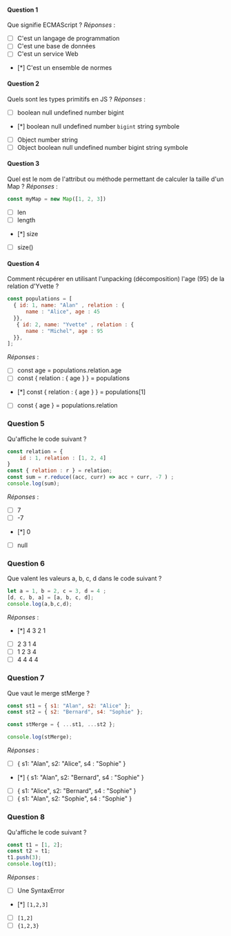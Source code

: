 #### Question 1
Que signifie ECMAScript ?
*Réponses* :
* [ ] C'est un langage de programmation
* [ ] C'est une base de données
* [ ] C'est un service Web
* [*] C'est un ensemble de normes

#### Question 2
Quels sont les types primitifs en JS ?
*Réponses* :
* [ ] boolean null undefined number bigint
* [*] boolean null undefined number ``bigint`` string symbole
* [ ] Object number string
* [ ] Object boolean null undefined number bigint string symbole

#### Question 3
Quel est le nom de l'attribut ou méthode permettant de calculer la taille d'un Map ?
*Réponses* :
```javascript
const myMap = new Map([1, 2, 3])
```
* [ ] len
* [ ] length
* [*] size
* [ ] size()

#### Question 4

Comment récupérer en utilisant l'unpacking (décomposition) l'age (95) de la relation d'Yvette ?
```javascript
const populations = [
  { id: 1, name: "Alan" , relation : {
      name : "Alice", age : 45
  }},
   { id: 2, name: "Yvette" , relation : {
      name : "Michel", age : 95
  }},
];
```
*Réponses* :
* [ ] const age = populations.relation.age
* [ ] const { relation : { age } } = populations
* [*] const { relation : { age } } = populations[1]
* [ ] const { age } = populations.relation

### Question 5

Qu'affiche le code suivant ?
```javascript
const relation = {
    id : 1, relation : [1, 2, 4]
}
const { relation : r } = relation;
const sum = r.reduce((acc, curr) => acc + curr, -7 ) ;
console.log(sum);
```
*Réponses* :
* [ ] 7
* [ ] -7
* [*] 0
* [ ] null

### Question 6

Que valent les valeurs a, b, c, d dans le code suivant ?
```javascript
let a = 1, b = 2, c = 3, d = 4 ;
[d, c, b, a] = [a, b, c, d];
console.log(a,b,c,d);
```
*Réponses* :
* [*] 4 3 2 1
* [ ] 2 3 1 4
* [ ] 1 2 3 4
* [ ] 4 4 4 4

### Question 7
Que vaut le merge stMerge ? 
```javascript
const st1 = { s1: "Alan", s2: "Alice" };
const st2 = { s2: "Bernard", s4: "Sophie" };

const stMerge = { ...st1, ...st2 };

console.log(stMerge);
```
*Réponses* :
* [ ] { s1: "Alan", s2: "Alice", s4 : "Sophie" }
* [*] { s1: "Alan", s2: "Bernard", s4 : "Sophie" }
* [ ] { s1: "Alice", s2: "Bernard", s4 : "Sophie" }
* [ ] { s1: "Alan", s2: "Sophie", s4 : "Sophie" }

### Question 8
Qu'affiche le code suivant ?
```javascript
const t1 = [1, 2];
const t2 = t1;
t1.push(3);
console.log(t1);
```
*Réponses* :
* [ ] Une SyntaxError     
* [*] `[1,2,3]`
* [ ] `[1,2]`
* [ ] `{1,2,3}`